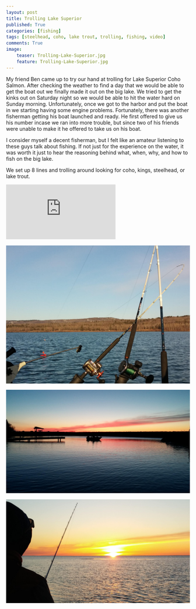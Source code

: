 ```yaml
---
layout: post
title: Trolling Lake Superior
published: True
categories: [fishing]
tags: [steelhead, coho, lake trout, trolling, fishing, video]
comments: True
image:
    teaser: Trolling-Lake-Superior.jpg
    feature: Trolling-Lake-Superior.jpg
---
```


My friend Ben came up to try our hand at trolling for Lake Superior Coho Salmon. After checking the weather to find a day that we would be able to get the boat out we finally made it out on the big lake. We tried to get the kinks out on Saturday night so we would be able to hit the water hard on Sunday morning. Unfortunately, once we got to the harbor and put the boat in we starting having some engine problems. Fortunately, there was another fisherman getting his boat launched and ready. He first offered to give us his number incase we ran into more trouble, but since two of his friends were unable to make it he offered to take us on his boat.

I consider myself a decent fisherman, but I felt like an amateur listening to these guys talk about fishing. If not just for the experience on the water, it was worth it just to hear the reasoning behind what, when, why, and how to fish on the big lake.

We set up 8 lines and trolling around looking for coho, kings, steelhead, or lake trout.

<div class="video">
  <div class="video-wrapper">
      <iframe src="https://www.youtube.com/embed/Ll7CLP3pwXQ?showinfo=0&iv_load_policy=3&controls=1" frameborder="0" allowfullscreen></iframe>
  </div>
</div>

![Trolling Rods](/images/Trolling-Rods.jpg)

![McQuade Harbor Sunrise](/images/McQuade-Harbor-Sunrise.jpg)

![Trolling Lake Superior](/images/Trolling-Lake-Superior.jpg)